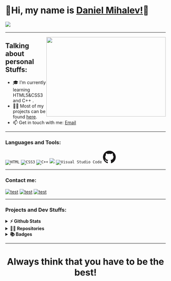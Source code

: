 # 🧑Hi, my name is [Daniel Mihalev!](https://github.com/Daniel878-code/DKMihalev2)👋

<p align="left"> <img src="https://komarev.com/ghpvc/?username=Daniel878-code&label=Profile%20views&color=0e75b6&style=flat" /> </p>

<hr>

<img align="right" height="250" width="375" alt="" src="https://i.pinimg.com/originals/e4/26/70/e426702edf874b181aced1e2fa5c6cde.gif"/>

## Talking about personal Stuffs:

- 🎓&nbsp;I’m currently learning HTML5&CSS3 and C++ .
- 👨‍💻&nbsp;Most of my projects can be found [here](https://github.com/Daniel878-code?tab=repositories).
- 📫&nbsp;Get in touch with me: [Email](mailto:dkmihalev20@codingburgas.bg)

<hr>

### Languages and Tools:

<code><img alt="HTML" width="40px" src="https://img.icons8.com/color/48/000000/html-5.png"/></code>
<code><img alt="CSS3" width="40px" src="https://img.icons8.com/color/48/000000/css3.png"/></code>
<code><img alt="C++" width="40px" src="https://img.icons8.com/color/48/000000/c-plus-plus-logo.png"/></code>
<code><img src="https://img.icons8.com/fluency/48/000000/visual-studio-2019.png" width="40px"/></code>
<code><img alt="Visual Studio Code" width="40px" src="https://img.icons8.com/color/48/000000/visual-studio-code-2019.png"/></code>
<code><img  alt="GitHub" width="40px" src="https://raw.githubusercontent.com/github/explore/78df643247d429f6cc873026c0622819ad797942/topics/github/github.png" ></code>

<hr>

### Contact me:

<a href="https://www.facebook.com/daniel.mihalev.5" target="blank"><img align="center" src="https://raw.githubusercontent.com/rahuldkjain/github-profile-readme-generator/master/src/images/icons/Social/facebook.svg" alt="test" height="30" width="40" /></a>
<a href="https://www.instagram.com/mihalev_202/" target="blank"><img align="center" src="https://raw.githubusercontent.com/rahuldkjain/github-profile-readme-generator/master/src/images/icons/Social/instagram.svg" alt="test" height="30" width="40" /></a>
<a href="https://www.youtube.com/c/test" target="blank"><img align="center" src="https://raw.githubusercontent.com/rahuldkjain/github-profile-readme-generator/master/src/images/icons/Social/youtube.svg" alt="test" height="30" width="40" /></a>

<hr>

### Projects and Dev Stuffs:

<details>    
  <summary><b>⚡ Github Stats</b></summary>
 
  ![Grade](https://github-readme-stats.vercel.app/api?username=Daniel878-code&show_icons=true&theme=radical&count_private=true)
  
  <br>
  
  <a href="https://github.com/Daniel878-code/github-readme-activity-graph"><img alt="Subham Raoniar's Activity Graph" src="https://activity-graph.herokuapp.com/graph?username=Daniel878-code&bg_color=0D1117&color=5BCDEC&line=5BCDEC&point=FFFFFF&hide_border=true" /></a>
</details>

<details>
  <summary><b>🧑‍🚀 Repositories</b></summary>
</details>

 

<details style = "display: inline;">
  <summary><b>📚 Badges</b></summary>

 <a href ="https://www.credly.com/earner/earned/badge/8fbee751-c736-452e-8a03-44b0745f6822"><img align="left" alt="Excel" width="200px"  src="https://images.credly.com/size/680x680/images/241488f4-9110-41aa-804e-51a8f8ba430d/MTA-Introduction_to_Programming_Using_HTML_and_CSS-600x600.png" ></a>
 <a href ="https://images.credly.com/size/680x680/images/fd092703-61db-4e9f-9c7c-2211d44ca87d/MOS_Word.png"><img align="left" alt="Word Office 2016" width="200px"  src="https://images.credly.com/size/680x680/images/fd092703-61db-4e9f-9c7c-2211d44ca87d/MOS_Word.png" ></a>
</details>

<hr>

<div align="center">
 
 # Always think that you have to be the best!
